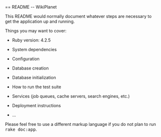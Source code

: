 == README -- WikiPlanet

This README would normally document whatever steps are necessary to get the
application up and running.

Things you may want to cover:

* Ruby version: 4.2.5 

* System dependencies

* Configuration

* Database creation

* Database initialization

* How to run the test suite

* Services (job queues, cache servers, search engines, etc.)

* Deployment instructions

* ...


Please feel free to use a different markup language if you do not plan to run
<tt>rake doc:app</tt>.
